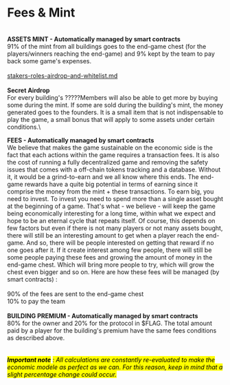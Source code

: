 # Fees & Mint

\
**ASSETS MINT - Automatically managed by smart contracts**\
91% of the mint from all buildings goes to the end-game chest (for the players/winners reaching the end-game) and 9% kept by the team to pay back some game's expenses.\
\
[stakers-roles-airdrop-and-whitelist.md](../stakers-roles-airdrop-and-whitelist.md "mention") \
\
**Secret Airdrop**\
For every building's ?????Members will also be able to get more by buying some during the mint. If some are sold during the building's mint, the money generated goes to the founders. It is a small item that is not indispensable to play the game, a small bonus that will apply to some assets under certain conditions.\


**FEES - Automatically managed by smart contracts**\
We believe that makes the game sustainable on the economic side is the fact that each actions within the game requires a transaction fees. It is also the cost of running a fully decentralized game and removing the safety issues that comes with a off-chain tokens tracking and a database. Without it, it would be a grind-to-earn and we all know where this ends. The end-game rewards have a quite big potential in terms of earning since it comprise the money from the mint + these transactions. To earn big, you need to invest. To invest you need to spend more than a single asset bought at the beginning of a game. That's what - we believe -  will keep the game being economically interesting for a long time, within what we expect and hope to be an eternal cycle that repeats itself. Of course, this depends on few factors but even if there is not many players or not many assets bought, there will still be an interesting amount to get when a player reach the end-game. And so, there will be people interested on getting that reward if no one goes after it. If it create interest among few people, there will still be some people paying these fees and growing the amount of money in the end-game chest. Which will bring more people to try, which will grow the chest even bigger and so on. Here are how these fees will be managed (by smart contracts) : \
\
90% of the fees are sent to the end-game chest\
10% to pay the team\
\
**BUILDING PREMIUM - Automatically managed by smart contracts**\
80% for the owner and 20% for the protocol in $FLAG. The total amount paid by a player for the building's premium have the same fees conditions as described above.\
\
\
_<mark style="background-color:yellow;">**Important note**</mark> <mark style="background-color:yellow;"></mark><mark style="background-color:yellow;">: All calculations are constantly re-evaluated to make the economic modele as perfect as we can. For this reason, keep in mind that a slight percentage change could occur.</mark>_&#x20;
